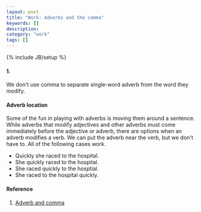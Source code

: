 ```yaml
---
layout: post
title: "Work: Adverbs and the comma"
keywords: []
description: 
category: "work"
tags: []
---
```

{% include JB/setup %}


#### 1.
We don't use comma to separate single-word adverb from the word they modify.

#### Adverb location
Some of the fun in playing with adverbs is moving them around a sentence.
While adverbs that modify adjectives and other adverbs must come immediately
before the adjective or adverb, there are options when an adverb modifies a
verb. We can put the adverb near the verb, but we don't have to. All of the following cases work.
- Quickly she raced to the hospital.
- She quickly raced to the hospital.
- She raced quickly to the hosptial.
- She raced to the hospital quickly.






#### Reference
1. [Adverb and comma](https://theeditorsblog.net/2016/02/21/a-tale-of-adverbs-and-the-comma/#:~:text=In%20short%2C%20we%20usually%20don,the%20rest%20of%20a%20sentence.)
